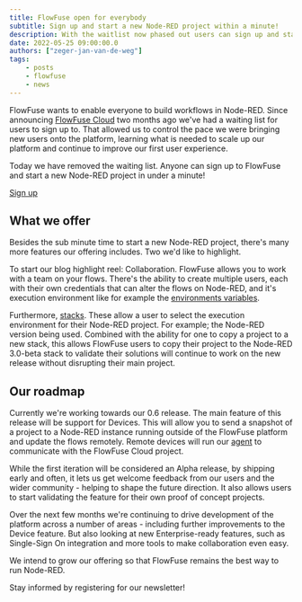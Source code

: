 ```yaml
---
title: FlowFuse open for everybody
subtitle: Sign up and start a new Node-RED project within a minute!
description: With the waitlist now phased out users can sign up and start using FlowFuse right away and start developing on new projects.
date: 2022-05-25 09:00:00.0
authors: ["zeger-jan-van-de-weg"]
tags:
    - posts
    - flowfuse
    - news
---
```


FlowFuse wants to enable everyone to build workflows in Node-RED. Since announcing
[FlowFuse Cloud](https://flowforge.com/blog/2022/02/announcing-flowforge-cloud/)
two months ago we've had a waiting list for users to sign up to. That allowed us
to control the pace we were bringing new users onto the platform, learning what
is needed to scale up our platform and continue to improve our first user experience.

Today we have removed the waiting list. Anyone can sign up to FlowFuse and start a
new Node-RED project in under a minute!

<!--more-->

<div class="max-w-md m-auto">
  <a class="ff-btn ff-btn--primary" href="https://app.flowforge.com/account/create">Sign up</a>
</div>

## What we offer

Besides the sub minute time to start a new Node-RED project, there's many more
features our offering includes. Two we'd like to highlight.

To start our blog highlight reel: Collaboration. FlowFuse allows you to work
with a team on your flows. There's the ability to create multiple users, each
with their own credentials that can alter the flows on Node-RED, and it's
execution environment like for example the [environments variables](https://flowforge.com/docs/user/envvar/).

Furthermore, [stacks](https://flowforge.com/docs/user/changestack). These allow
a user to select the execution environment for their Node-RED project. For example; the
Node-RED version being used. Combined with the ability for one to copy a project
to a new stack, this allows FlowFuse users to copy their project to the Node-RED
3.0-beta stack to validate their solutions will continue to work on the new release
without disrupting their main project.

## Our roadmap

Currently we're working towards our 0.6 release. The main feature of this release
will be support for Devices. This will allow you to send a snapshot of a project
to a Node-RED instance running outside of the FlowFuse platform and update the flows
remotely. Remote devices will run our [agent](https://github.com/FlowFuse/device-agent)
to communicate with the FlowFuse Cloud project.

While the first iteration will be considered an Alpha release, by shipping early and often, it lets us get
welcome feedback from our users and the wider community - helping to shape the future direction.
It also allows users to start validating the feature for their own proof of concept projects.

Over the next few months we're continuing to drive development of the platform
across a number of areas - including further improvements to the Device feature.
But also looking at new Enterprise-ready features, such as Single-Sign On integration
and more tools to make collaboration even easy.

We intend to grow our offering so that FlowFuse remains the best way to run
Node-RED.

Stay informed by registering for our newsletter!
